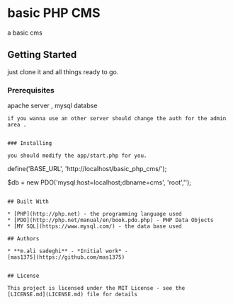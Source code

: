 # basic PHP CMS

a basic cms 

## Getting Started

just clone it and all things ready to go.

### Prerequisites

apache server , mysql databse
```
if you wanna use an other server should change the auth for the admin 
area .


### Installing

you should modify the app/start.php for you.
```

define('BASE_URL', 'http://localhost/basic_php_cms/');

$db = new PDO('mysql:host=localhost;dbname=cms', 'root','');

```

## Built With

* [PHP](http://php.net) - the programming language used
* [PDO](http://php.net/manual/en/book.pdo.php) - PHP Data Objects
* [MY SQL](https://www.mysql.com/) - the data base used

## Authors

* **m.ali sadeghi** - *Initial work* - 
[mas1375](https://github.com/mas1375)


## License

This project is licensed under the MIT License - see the 
[LICENSE.md](LICENSE.md) file for details



